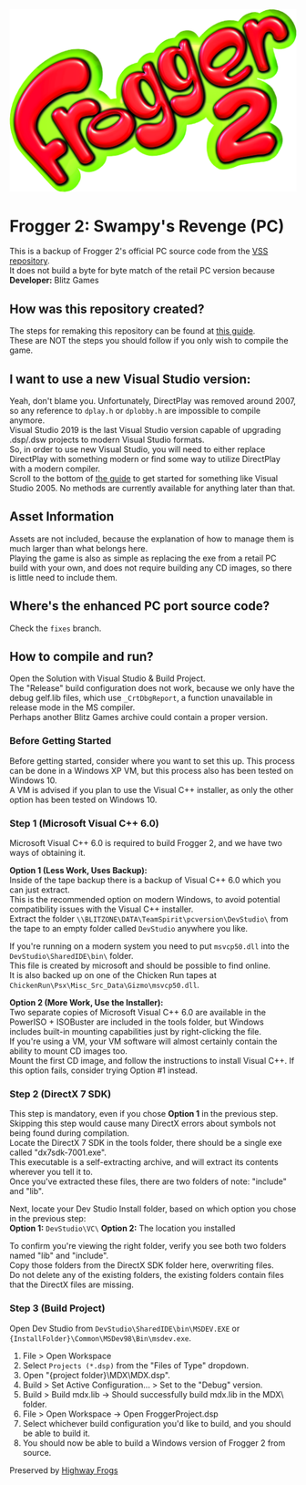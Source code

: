 ![Frogger 2 Logo](/_repo/Frogger2Logo.png)
# Frogger 2: Swampy's Revenge (PC)  
This is a backup of Frogger 2's official PC source code from the [VSS repository](https://github.com/HighwayFrogs/frogger2-vss).  
It does not build a byte for byte match of the retail PC version because 
**Developer:** Blitz Games  

## How was this repository created?  
The steps for remaking this repository can be found at [this guide](/SETUP.MD).  
These are NOT the steps you should follow if you only wish to compile the game.  

## I want to use a new Visual Studio version:
Yeah, don't blame you. Unfortunately, DirectPlay was removed around 2007, so any reference to `dplay.h` or `dplobby.h` are impossible to compile anymore.  
Visual Studio 2019 is the last Visual Studio version capable of upgrading .dsp/.dsw projects to modern Visual Studio formats.  
So, in order to use new Visual Studio, you will need to either replace DirectPlay with something modern or find some way to utilize DirectPlay with a modern compiler.  
Scroll to the bottom of [the guide](/SETUP.MD) to get started for something like Visual Studio 2005. No methods are currently available for anything later than that.  

## Asset Information
Assets are not included, because the explanation of how to manage them is much larger than what belongs here.  
Playing the game is also as simple as replacing the exe from a retail PC build with your own, and does not require building any CD images, so there is little need to include them.  

## Where's the enhanced PC port source code?
Check the `fixes` branch.  

## How to compile and run?  
Open the Solution with Visual Studio & Build Project.  
The "Release" build configuration does not work, because we only have the debug gelf.lib files, which use `_CrtDbgReport`, a function unavailable in release mode in the MS compiler.  
Perhaps another Blitz Games archive could contain a proper version.  

### Before Getting Started
Before getting started, consider where you want to set this up. This process can be done in a Windows XP VM, but this process also has been tested on Windows 10.  
A VM is advised if you plan to use the Visual C++ installer, as only the other option has been tested on Windows 10.  

### Step 1 (Microsoft Visual C++ 6.0)
Microsoft Visual C++ 6.0 is required to build Frogger 2, and we have two ways of obtaining it.  

**Option 1 (Less Work, Uses Backup):**  
Inside of the tape backup there is a backup of Visual C++ 6.0 which you can just extract.  
This is the recommended option on modern Windows, to avoid potential compatibility issues with the Visual C++ installer.  
Extract the folder `\\BLITZONE\DATA\TeamSpirit\pcversion\DevStudio\` from the tape to an empty folder called `DevStudio` anywhere you like.  

If you're running on a modern system you need to put `msvcp50.dll` into the `DevStudio\SharedIDE\bin\` folder.  
This file is created by microsoft and should be possible to find online.  
It is also backed up on one of the Chicken Run tapes at `ChickenRun\Psx\Misc_Src_Data\Gizmo\msvcp50.dll`.  

**Option 2 (More Work, Use the Installer):**  
Two separate copies of Microsoft Visual C++ 6.0 are available in the 
PowerISO + ISOBuster are included in the tools folder, but Windows includes built-in mounting capabilities just by right-clicking the file.  
If you're using a VM, your VM software will almost certainly contain the ability to mount CD images too.  
Mount the first CD image, and follow the instructions to install Visual C++. If this option fails, consider trying Option #1 instead.  

### Step 2 (DirectX 7 SDK)
This step is mandatory, even if you chose **Option 1** in the previous step.  
Skipping this step would cause many DirectX errors about symbols not being found during compilation.  
Locate the DirectX 7 SDK in the tools folder, there should be a single exe called "dx7sdk-7001.exe".  
This executable is a self-extracting archive, and will extract its contents wherever you tell it to.  
Once you've extracted these files, there are two folders of note: "include" and "lib".  

Next, locate your Dev Studio Install folder, based on which option you chose in the previous step:  
**Option 1:** `DevStudio\VC\`
**Option 2:** The location you installed 

To confirm you're viewing the right folder, verify you see both two folders named "lib" and "include".  
Copy those folders from the DirectX SDK folder here, overwriting files.  
Do not delete any of the existing folders, the existing folders contain files that the DirectX files are missing.  

### Step 3 (Build Project)
Open Dev Studio from `DevStudio\SharedIDE\bin\MSDEV.EXE` or `{InstallFolder}\Common\MSDev98\Bin\msdev.exe`.  
1) File > Open Workspace  
2) Select `Projects (*.dsp)` from the "Files of Type" dropdown.  
3) Open "{project folder}\MDX\MDX.dsp".  
4) Build > Set Active Configuration... > Set to the "Debug" version.  
5) Build > Build mdx.lib -> Should successfully build mdx.lib in the MDX\ folder.  
6) File > Open Workspace -> Open FroggerProject.dsp  
7) Select whichever build configuration you'd like to build, and you should be able to build it.  
8) You should now be able to build a Windows version of Frogger 2 from source.

Preserved by [Highway Frogs](https://highwayfrogs.net/)